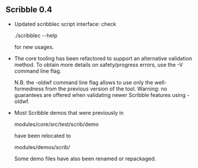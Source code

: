 Scribble 0.4
---

- Updated scribblec script interface: check

    ./scribblec --help
    
  for new usages.  
  
- The core tooling has been refactored to support an alternative validation 
  method.  To obtain more details on safety/progress errors, use the -V 
  command line flag.

  N.B. the -oldwf command line flag allows to use only the well-formedness
  from the previous version of the tool.  Warning: no guarantees are offered
  when validating newer Scribble features using -oldwf.
  
- Most Scribble demos that were previously in 

    modules/core/src/test/scrib/demo
  
  have been relocated to 
 
    modules/demos/scrib/
    
  Some demo files have also been renamed or repackaged.
   